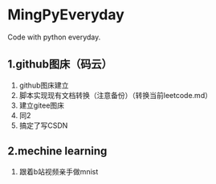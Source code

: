 # MingPyEveryday
Code with python everyday.

## 1.github图床（码云）
1. github图床建立
2. 脚本实现现有文档转换（注意备份）（转换当前leetcode.md）
3. 建立gitee图床
4. 同2
5. 搞定了写CSDN

## 2.mechine learning
1. 跟着b站视频亲手做mnist